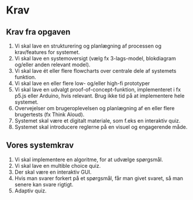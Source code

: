 # Krav
## Krav fra opgaven
1. Vi skal lave en strukturering og planlægning af processen og krav/features for systemet.
2. Vi skal lave en systemoversigt (vælg fx 3-lags-model, blokdiagram og/eller anden relevant model).
3. Vi skal lave ét eller flere flowcharts over centrale dele af systemets funktion.
4. Vi skal lave en eller flere low- og/eller high-fi prototyper
5. Vi skal lave en udvalgt proof-of-concept-funktion, implementeret i fx p5.js eller Arduino, hvis relevant. Brug ikke tid på at implementere hele systemet.
6. Overvejelser om brugeroplevelsen og planlægning af en eller flere brugertests (fx Think Aloud).
7. Systemet skal være et digitalt materiale, som f.eks en interaktiv quiz.
8. Systemet skal introducere reglerne på en visuel og engagerende måde.
## Vores systemkrav
1. Vi skal implementere en algoritme, for at udvælge spørgsmål.
2. Vi skal lave en multible choice quiz.
3. Der skal være en interaktiv GUI.
4. Hvis man svarer forkert på et spørgsmål, får man givet svaret, så man senere kan svare rigtigt.
5. Adaptiv quiz.
